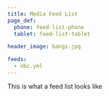 ```yaml
---
title: Media Feed List
page_def:
  phone: feed-list-phone
  tablet: feed-list-tablet

header_image: bangs.jpg

feeds:
  - nbc.yml
---
```


This is what a feed list looks like
